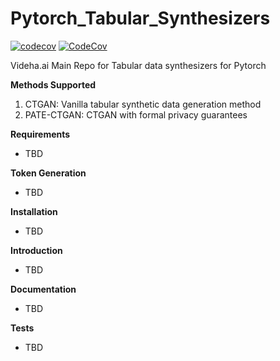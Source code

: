 # Pytorch_Tabular_Synthesizers
[![codecov](https://codecov.io/gh/videha-ai/Tabular_Synthesizers/branch/main/graph/badge.svg?token=5VSP2B3Y4Y)](https://codecov.io/gh/videha-ai/Tabular_Synthesizers)
[![CodeCov](https://github.com/videha-ai/Tabular_Synthesizers/actions/workflows/codeconv.yml/badge.svg)](https://github.com/videha-ai/Tabular_Synthesizers/actions/workflows/codeconv.yml)


Videha.ai Main Repo for Tabular data synthesizers for Pytorch

**Methods Supported**

1. CTGAN: Vanilla tabular synthetic data generation method
2. PATE-CTGAN: CTGAN with formal privacy guarantees

**Requirements**
- TBD

**Token Generation**
- TBD

**Installation**
- TBD

**Introduction**
- TBD

**Documentation**
- TBD

**Tests**
- TBD
